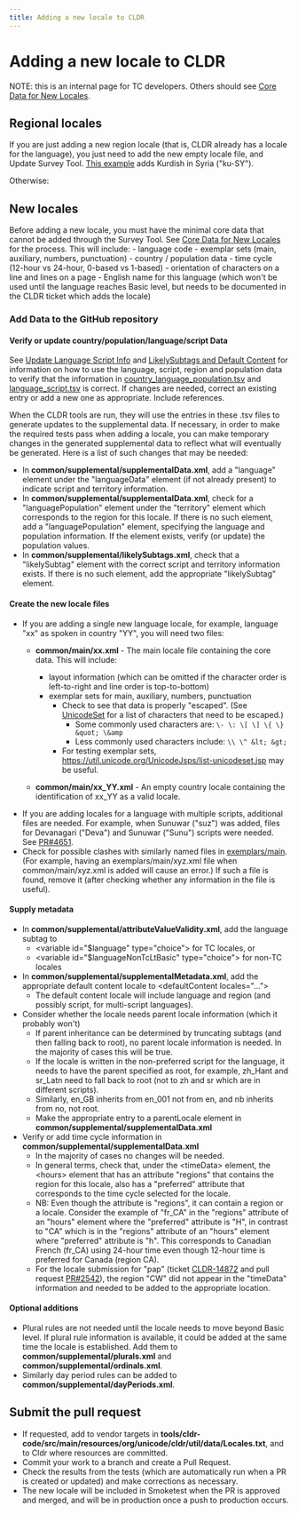 ```yaml
---
title: Adding a new locale to CLDR
---
```


# Adding a new locale to CLDR

NOTE: this is an internal page for TC developers. Others should see [Core Data for New Locales](/index/cldr-spec/core-data-for-new-locales).

## Regional locales

If you are just adding a new region locale (that is, CLDR already has a locale for the language), you just need to add the new empty locale file, and Update Survey Tool. 
[This example](https://github.com/unicode-org/cldr/pull/4335/files) adds Kurdish in Syria ("ku-SY"). 

Otherwise:

## New locales

Before adding a new locale, you must have the minimal core data that cannot be added through the Survey Tool. See [Core Data for New Locales](/index/cldr-spec/core-data-for-new-locales) for the process.
This will include:
	- language code
	- exemplar sets (main, auxiliary, numbers, punctuation)
	- country / population data
	- time cycle (12-hour vs 24-hour, 0-based vs 1-based)
	- orientation of characters on a line and lines on a page
	- English name for this language (which won't be used until the language reaches Basic level, but needs to be documented in the CLDR ticket which adds the locale)

### Add Data to the GitHub repository

#### Verify or update country/population/language/script Data

See [Update Language Script Info](/development/updating-codes/update-language-script-info) and [LikelySubtags and Default Content](/development/updating-codes/likelysubtags-and-default-content) for information on how to use the language, script, region and population data to verify that the information in [country_language_population.tsv](https://github.com/unicode-org/cldr/blob/main/tools/cldr-code/src/main/resources/org/unicode/cldr/util/data/country_language_population.tsv) and [language_script.tsv](https://github.com/unicode-org/cldr/blob/main/tools/cldr-code/src/main/resources/org/unicode/cldr/util/data/language_script.tsv) is correct. If changes are needed, correct an existing entry or add a new one as appropriate. Include references. 

When the CLDR tools are run, they will use the entries in these .tsv files to generate updates to the supplemental data.
If necessary, in order to make the required tests pass when adding a locale, you can make temporary changes in the generated supplemental data to reflect what will eventually be generated. Here is a list of such changes that may be needed:

- In **common/supplemental/supplementalData.xml**, add a "language" element under the "languageData" element (if not already present) to indicate script and territory information.
- In **common/supplemental/supplementalData.xml**, check for a "languagePopulation" element under the "territory" element which corresponds to the region for this locale. If there is no such element, add a "languagePopulation" element, specifying the language and population information. If the element exists, verify (or update) the population values.
- In **common/supplemental/likelySubtags.xml**, check that a "likelySubtag" element with the correct script and territory information exists. If there is no such element, add the appropriate "likelySubtag" element.

#### Create the new locale files
- If you are adding a single new language locale, for example, language "xx" as spoken in country "YY", you will need two files:
	- **common/main/xx.xml** \- The main locale file containing the core data. This will include:
		- layout information (which can be omitted if the character order is left-to-right and line order is top-to-bottom)
		- exemplar sets for main, auxiliary, numbers, punctuation
			- Check to see that data is properly "escaped". (See [UnicodeSet](https://www.unicode.org/reports/tr35/tr35.html#unicode-sets) for a list of characters that need to be escaped.)
				- Some commonly used characters are: `\- \: \[ \] \{ \} &quot; \&amp`
				- Less commonly used characters include: `\\ \^ &lt; &gt;`
			- For testing exemplar sets, https://util.unicode.org/UnicodeJsps/list-unicodeset.jsp may be useful.

	- **common/main/xx\_YY.xml** \- An empty country locale containing the identification of xx\_YY as a valid locale. 
- If you are adding locales for a language with multiple scripts, additional files are needed. For example, when Sunuwar ("suz") was added, files for Devanagari ("Deva") and Sunuwar ("Sunu") scripts were needed. See [PR#4651](https://github.com/unicode-org/cldr/pull/4651).
- Check for possible clashes with similarly named files in [exemplars/main](https://github.com/unicode-org/cldr/tree/main/exemplars/main). (For example, having an exemplars/main/xyz.xml file when common/main/xyz.xml is added will cause an error.) If such a file is found, remove it (after checking whether any information in the file is useful).

#### Supply metadata
- In **common/supplemental/attributeValueValidity.xml**, add the language subtag to
	- \<variable id\="$language" type\="choice"\> for TC locales, or
	- \<variable id\="$languageNonTcLtBasic" type\="choice"\> for non-TC locales
- In **common/supplemental/supplementalMetadata.xml**, add the appropriate default content locale to \<defaultContent locales\="..."\>
	- The default content locale will include language and region (and possibly script, for multi-script languages).
- Consider whether the locale needs parent locale information (which it probably won't)
	- If parent inheritance can be determined by truncating subtags (and then falling back to root), no parent locale information is needed. In the majority of cases this will be true.
	- If the locale is written in the non-preferred script for the language, it needs to have the parent specified as root, for example, zh_Hant and sr_Latn need to fall back to root (not to zh and sr which are in different scripts).
	- Similarly, en_GB inherits from en_001 not from en, and nb inherits from no, not root.
	- Make the appropriate entry to a parentLocale element in **common/supplemental/supplementalData.xml**
- Verify or add time cycle information in **common/supplemental/supplementalData.xml**
	- In the majority of cases no changes will be needed.
	- In general terms, check that, under the \<timeData\> element, the \<hours\> element that has an attribute "regions" that contains the region for this locale, also has a "preferred" attribute that corresponds to the time cycle selected for the locale.
	- NB: Even though the attribute is "regions", it can contain a region or a locale. Consider the example of "fr_CA" in the "regions" attribute of an "hours" element where the "preferred" attribute is "H", in contrast to "CA" which is in the "regions" attribute of an "hours" element where "preferred" attribute is "h". This corresponds to Canadian French (fr_CA) using 24-hour time even though 12-hour time is preferred for Canada (region CA).
	- For the locale submission for "pap" (ticket [CLDR-14872](https://unicode-org.atlassian.net/browse/CLDR-14872) and pull request [PR#2542](https://github.com/unicode-org/cldr/pull/2542)), the region "CW" did not appear in the "timeData" information and needed to be added to the appropriate location.

#### Optional additions
- Plural rules are not needed until the locale needs to move beyond Basic level. If plural rule information is available, it could be added at the same time the locale is established. Add them to **common/supplemental/plurals.xml** and **common/supplemental/ordinals.xml**.
- Similarly day period rules can be added to **common/supplemental/dayPeriods.xml**.

## Submit the pull request

- If requested, add to vendor targets in **tools/cldr-code/src/main/resources/org/unicode/cldr/util/data/Locales.txt**, and to Cldr where resources are committed.
- Commit your work to a branch and create a Pull Request.
- Check the results from the tests (which are automatically run when a PR is created or updated) and make corrections as necessary.
- The new locale will be included in Smoketest when the PR is approved and merged, and will be in production once a push to production occurs.

